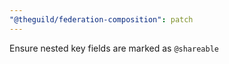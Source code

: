 ```yaml
---
"@theguild/federation-composition": patch
---
```


Ensure nested key fields are marked as `@shareable`
